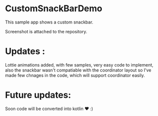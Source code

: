 # CustomSnackBarDemo
This sample app shows a custom snackbar. 

Screenshot is attached to the repository.

# Updates :
Lottie animations added, with few samples, very easy code to implement, also the snackbar wasn't compatiable with the coordinator layout so I've made few chnages in the code, which will support coordinator easily. 

# Future updates:
Soon code will be converted into kotlin ❤ :)

